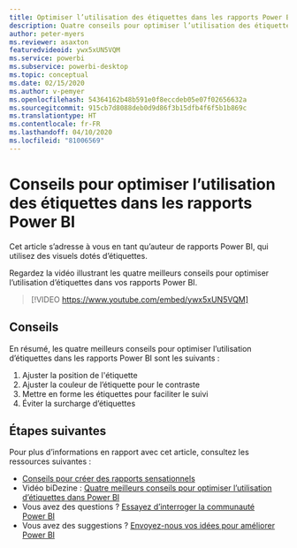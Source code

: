 ```yaml
---
title: Optimiser l’utilisation des étiquettes dans les rapports Power BI
description: Quatre conseils pour optimiser l’utilisation des étiquettes dans les visuels de rapports Power BI, dans Power BI Desktop ou dans le service Power BI.
author: peter-myers
ms.reviewer: asaxton
featuredvideoid: ywx5xUN5VQM
ms.service: powerbi
ms.subservice: powerbi-desktop
ms.topic: conceptual
ms.date: 02/15/2020
ms.author: v-pemyer
ms.openlocfilehash: 54364162b48b591e0f8eccdeb05e07f02656632a
ms.sourcegitcommit: 915cb7d8088deb0d9d86f3b15dfb4f6f5b1b869c
ms.translationtype: HT
ms.contentlocale: fr-FR
ms.lasthandoff: 04/10/2020
ms.locfileid: "81006569"
---
```

# <a name="tips-to-optimize-the-use-of-labels-in-power-bi-reports"></a>Conseils pour optimiser l’utilisation des étiquettes dans les rapports Power BI

Cet article s’adresse à vous en tant qu’auteur de rapports Power BI, qui utilisez des visuels dotés d’étiquettes.

Regardez la vidéo illustrant les quatre meilleurs conseils pour optimiser l’utilisation d’étiquettes dans vos rapports Power BI.

> [!VIDEO https://www.youtube.com/embed/ywx5xUN5VQM]

## <a name="tips"></a>Conseils

En résumé, les quatre meilleurs conseils pour optimiser l’utilisation d’étiquettes dans les rapports Power BI sont les suivants :

1. Ajuster la position de l'étiquette
1. Ajuster la couleur de l’étiquette pour le contraste
1. Mettre en forme les étiquettes pour faciliter le suivi
1. Éviter la surcharge d’étiquettes

## <a name="next-steps"></a>Étapes suivantes

Pour plus d’informations en rapport avec cet article, consultez les ressources suivantes :

- [Conseils pour créer des rapports sensationnels](../power-bi-reports-tips-and-tricks-for-creating.md)
- Vidéo biDezine : [Quatre meilleurs conseils pour optimiser l’utilisation d’étiquettes dans Power BI](https://www.youtube.com/watch?v=ywx5xUN5VQM)
- Vous avez des questions ? [Essayez d’interroger la communauté Power BI](https://community.powerbi.com/)
- Vous avez des suggestions ? [Envoyez-nous vos idées pour améliorer Power BI](https://ideas.powerbi.com)
